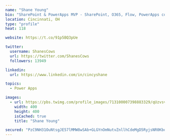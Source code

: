 ```yaml
---
name: "Shane Young"
bio: "SharePoint & PowerApps MVP - SharePoint, O365, Flow, PowerApps consulting? @PowerApps911 | Pure Snark? You found it."
location: Cincinnati, OH
type: "profile"
heat: 118

website: https://t.co/91p5BQ3pUe

twitter:
  username: ShanesCows
  url: https://twitter.com/ShanesCows
  followers: 13949

linkedin:
  url: https://www.linkedin.com/in/cincyshane

topics:
  - Power Apps

images:
  - url: https://pbs.twimg.com/profile_images/713100007398883329/qUzvsvQ3_400x400.jpg
    width: 400
    height: 400
    isCached: true
    title: "Shane Young"

secured: "PzC9NH31OuNtsgJE57lMMW8wSAb+GLGYnOmNutvZnllhCdeMgD5RyjsNR0KbqlA3aRt5uedKpTYYyyJPZdAEx10tr86vcUQ/LIb0oiX/yskxRs1QFjzb848Q4DVrvcwKHOw/OJ/JAcU59R/4SP7E3WQGzwUgfLKOHPpwAnQY4tTKxxhmTPtahLZqtH/N1FGw5OiQ1YT18BAmRnfJcw394aFH3i0l52xY0Ux8O3+dhZUBjuV8hyuRFy6u/r8N6Uy4zr4Tk22xKk0sO8gFk2+nilJqR70yWWfGcOKw8nPISkBvEFX0w+FcOz2lCRS9nkmuFDIBvgrrW38iwe1hPAc9l0GS/u1I4fLRW1LyCN5bN4nFDNTU6JIt6/GdCKTyGGVYfynb/xu+0PNUJU5jPheacQINCd1jt3m7f9RpFjxk6rs=;ufo1iLoXPkArj1vThjXz7A=="
---
```


